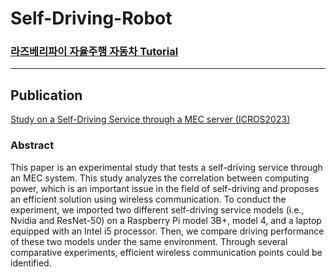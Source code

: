 # Self-Driving-Robot
### [라즈베리파이 자율주행 자동차 Tutorial](https://github.com/noseaj/Self-Driving-Robot/tree/main/%EB%9D%BC%EC%A6%88%EB%B2%A0%EB%A6%AC%ED%8C%8C%EC%9D%B4%20%EC%9E%90%EC%9C%A8%EC%A3%BC%ED%96%89%20%EC%9E%90%EB%8F%99%EC%B0%A8%20Tutorial)

****
## Publication
[Study on a Self-Driving Service through a MEC server (ICROS2023)](https://github.com/noseaj/Self-Driving-Robot/blob/main/Study%20on%20a%20Self-Driving%20Service%20through%20a%20MEC%20server.pdf)
### Abstract
This paper is an experimental study that tests a self-driving service through an MEC system. This study analyzes the correlation between computing power, which is an important issue in the field of self-driving and proposes an efficient solution using wireless communication. To conduct the experiment, we imported two different self-driving service models (i.e., Nvidia and ResNet-50) on a Raspberry Pi model 3B+, model 4, and a laptop equipped with an Intel i5 processor. Then, we compare driving performance of these two models under the same environment. Through several comparative experiments, efficient wireless communication points could be identified.
